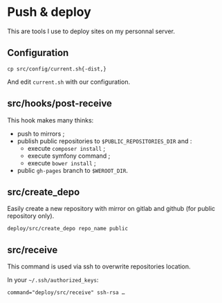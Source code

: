 # Push & deploy

This are tools I use to deploy sites on my personnal server.

## Configuration

```
cp src/config/current.sh{-dist,}
```

And edit `current.sh` with our configuration.

## src/hooks/post-receive

This hook makes many thinks:

* push to mirrors ;
* publish public repositories to `$PUBLIC_REPOSITORIES_DIR` and :
    * execute `composer install` ;
    * execute symfony command ;
    * execute `bower install` ;
* public `gh-pages` branch to `$WEROOT_DIR`.

## src/create_depo

Easily create a new repository with mirror on gitlab and github (for public
repository only).

```
deploy/src/create_depo repo_name public
```

## src/receive

This command is used via ssh to overwrite repositories location.

In your `~/.ssh/authorized_keys`:

```
command="deploy/src/receive" ssh-rsa …
```
